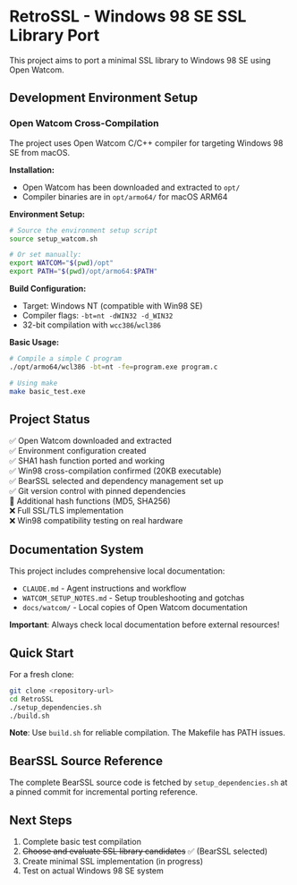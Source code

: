 # RetroSSL - Windows 98 SE SSL Library Port

This project aims to port a minimal SSL library to Windows 98 SE using Open Watcom.

## Development Environment Setup

### Open Watcom Cross-Compilation

The project uses Open Watcom C/C++ compiler for targeting Windows 98 SE from macOS.

**Installation:**
- Open Watcom has been downloaded and extracted to `opt/`
- Compiler binaries are in `opt/armo64/` for macOS ARM64

**Environment Setup:**
```bash
# Source the environment setup script
source setup_watcom.sh

# Or set manually:
export WATCOM="$(pwd)/opt"
export PATH="$(pwd)/opt/armo64:$PATH"
```

**Build Configuration:**
- Target: Windows NT (compatible with Win98 SE)
- Compiler flags: `-bt=nt -dWIN32 -d_WIN32`
- 32-bit compilation with `wcc386`/`wcl386`

**Basic Usage:**
```bash
# Compile a simple C program
./opt/armo64/wcl386 -bt=nt -fe=program.exe program.c

# Using make
make basic_test.exe
```

## Project Status

✅ Open Watcom downloaded and extracted  
✅ Environment configuration created  
✅ SHA1 hash function ported and working  
✅ Win98 cross-compilation confirmed (20KB executable)  
✅ BearSSL selected and dependency management set up  
✅ Git version control with pinned dependencies  
🔄 Additional hash functions (MD5, SHA256)  
❌ Full SSL/TLS implementation  
❌ Win98 compatibility testing on real hardware  

## Documentation System

This project includes comprehensive local documentation:
- `CLAUDE.md` - Agent instructions and workflow
- `WATCOM_SETUP_NOTES.md` - Setup troubleshooting and gotchas
- `docs/watcom/` - Local copies of Open Watcom documentation

**Important**: Always check local documentation before external resources!

## Quick Start

For a fresh clone:
```bash
git clone <repository-url>
cd RetroSSL
./setup_dependencies.sh
./build.sh
```

**Note**: Use `build.sh` for reliable compilation. The Makefile has PATH issues.

## BearSSL Source Reference

The complete BearSSL source code is fetched by `setup_dependencies.sh` at a pinned commit for incremental porting reference.

## Next Steps

1. Complete basic test compilation
2. ~~Choose and evaluate SSL library candidates~~ ✅ (BearSSL selected)  
3. Create minimal SSL implementation (in progress)
4. Test on actual Windows 98 SE system